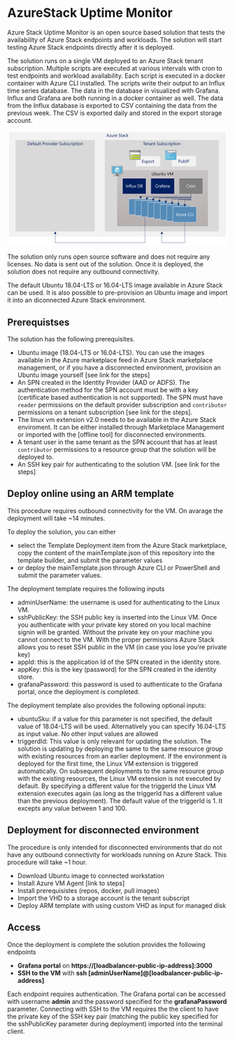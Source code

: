 # AzureStack Uptime Monitor

Azure Stack Uptime Monitor is an open source based solution that tests the availability of Azure Stack endpoints and workloads. The solution will start testing Azure Stack endpoints directly after it is deployed. 

The solution runs on a single VM deployed to an Azure Stack tenant subscription. Multiple scripts are executed at various intervals with cron to test endpoints and workload availability. Each script is executed in a docker container with Azure CLI installed. The scripts write their output to an Influx time series database. The data in the database in visualized with Grafana. Influx and Grafana are both running in a docker container as well.
The data from the Influx database is exported to CSV containing the data from the previous week. The CSV is exported daily and stored in the export storage account.

![diagram](images/diagram.png)

The solution only runs open source software and does not require any licenses. No data is sent out of the solution. Once it is deployed, the solution does not require any outbound connectivity.

The default Ubuntu 18.04-LTS or 16.04-LTS image available in Azure Stack can be used. It is also possible to pre-provision an Ubuntu image and import it into an diconnected Azure Stack environment. 

## Prerequistses

The solution has the following prerequisites.

- Ubuntu image (18.04-LTS or 16.04-LTS). You can use the images available in the Azure marketplace feed in Azure Stack marketplace management, or if you have a disconnected environment, provision an Ubuntu image yourself [see link for the steps]
- An SPN created in the Identity Provider (AAD or ADFS). The authentication method for the SPN account must be with a key (certificate based authentication is not supported). The SPN must have ```reader``` permissions on the default provider subscription and ```contributor``` permissions on a tenant subscription [see link for the steps].
- The linux vm extension v2.0 needs to be available in the Azure Stack enviroment. It can be either installed through Marketplace Management or imported with the [offline tool] for disconnected environments.
- A tenant user in the same tenant as the SPN account that has at least ```contributor``` permissions to a resource group that the solution will be deployed to.
- An SSH key pair for authenticating to the solution VM. [see link for the steps]

## Deploy online using an ARM template

This procedure requires outbound connectivity for the VM. On avarage the deployment will take ~14 minutes.

To deploy the solution, you can either 

- select the Template Deployment item from the Azure Stack marketplace, copy the content of the mainTemplate.json of this repository into the template builder, and submit the parameter values
- or deploy the mainTemplate.json through Azure CLI or PowerShell and submit the parameter values.

The deployment template requires the following inputs
- adminUserName: the username is used for authenticating to the Linux VM.
- sshPublicKey: the SSH public key is inserted into the Linux VM. Once you authenticate with your private key stored on you local machine signin will be granted. Without the private key on your machine you cannot connect to the VM. With the proper permissions Azure Stack allows you to reset SSH public in the VM (in case you lose you're private key)
- appId: this is the application Id of the SPN created in the identity store.
- appKey: this is the key (password) for the SPN created in the identity store.
- grafanaPassword: this password is used to authenticate to the Grafana portal, once the deployment is completed.

The deployment template also provides the following optional inputs:
- ubuntuSku: if a value for this parameter is not specified, the default value of 18.04-LTS will be used. Alternatively you can specify 16.04-LTS as input value. No other input values are allowed
- triggerdId: This value is only relevant for updating the solution. The solution is updating by deploying the same to the same resource group with existing resources from an earlier deployment. If the environment is deployed for the first time, the Linux VM extension is triggered automatically. On subsequent deployments to the same resource group with the existing resources, the Linux VM extension is not executed by default. By specifying a different value for the triggerId the Linux VM extension executes again (as long as the triggerId has a different value than the previous deployment). The default value of the triggerId is 1. It excepts any value between 1 and 100.

## Deployment for disconnected environment

The procedure is only intended for disconnected environments that do not have any outbound connectivity for workloads running on Azure Stack. This procedure will take ~1 hour.

- Download Ubuntu image to connected workstation 
- Install Azure VM Agent [link to steps]
- Install prerequisistes (repos, docker, pull images)
- Import the VHD to a storage account is the tenant subscript
- Deploy ARM template with using custom VHD as input for managed disk

## Access

Once the deployment is complete the solution provides the following endpoints

- **Grafana portal** on **https://[loadbalancer-public-ip-address]:3000**
- **SSH to the VM** with **ssh [adminUserName]@[loadbalancer-public-ip-address]**

Each endpoint requires authentication. The Grafana portal can be accessed with username **admin** and the password specified for the **grafanaPassword** parameter. Connecting with SSH to the VM requires the the client to have the private key of the SSH key pair (matching the public key specified for the sshPublicKey parameter during deployment) imported into the terminal client.
